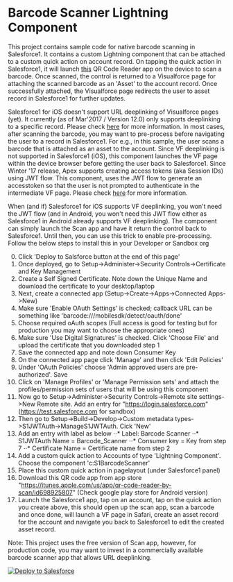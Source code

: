 Barcode Scanner Lightning Component
===================================
This project contains sample code for native barcode scanning in Salesforce1. It contains a custom Lightning component that can be attached to a custom quick action on account record. On tapping the quick action in Salesforce1, it will launch <a href="https://itunes.apple.com/us/app/qr-code-reader-by-scan/id698925807">this</a> QR Code Reader app on the device to scan a barcode. Once scanned, the control is returned to a Visualforce page for attaching the scanned barcode as an 'Asset' to the account record. Once successfully attached, the Visualforce page redirects the user to asset record in Salesforce1 for further updates.

Salesforce1 for iOS doesn't support URL deeplinking of Visualforce pages (yet). It currently (as of Mar'2017 / Version 12.0) only supports deeplinking to a specific record. Please check <a href="https://resources.docs.salesforce.com/sfdc/pdf/salesforce1_url_schemes.pdf">here</a> for more information.
In most cases, after scanning the barcode, you may want to pre-process before navigating the user to a record in Salesforce1. For e.g., in this sample, the user scans a barcode that is attached as an asset to the account. Since VF deeplinking is not supported in Salesforce1 (iOS), this component launches the VF page within the device browser before getting the user back to Salesforce1. Since Winter '17 release, Apex supports creating access tokens (aka Session IDs) using JWT flow. This component, uses the JWT flow to generate an accesstoken so that the user is not prompted to authenticate in the intermediate VF page. Please check <a href="https://developer.salesforce.com/docs/atlas.en-us.apexcode.meta/apexcode/apex_class_Auth_JWT.htm">here</a> for more information.

When (and if) Salesforce1 for iOS supports VF deeplinking, you won't need the JWT flow (and in Android, you won't need this JWT flow either as Salesforce1 in Android already supports VF deeplinking). The component can simply launch the Scan app and have it return the control back to Salesforce1. Until then, you can use this trick to enable pre-processing. Follow the below steps to install this in your Developer or Sandbox org

0. Click 'Deploy to Salsforce button at the end of this page'
1. Once deployed, go to Setup->Administer->Security Controls->Certificate and Key Management
2. Create a Self Signed Certificate. Note down the Unique Name and download the certificate to your desktop/laptop
3. Next, create a connected app (Setup->Create->Apps->Connected Apps->New)
4. Make sure 'Enable OAuth Settings' is checked; callback URL can be something like 'barcode:///mobilesdk/detect/oauth/done'
5. Choose required oAuth scopes (Full access is good for testing but for production you may want to choose the appropriate ones)
6. Make sure 'Use Digital Signatures' is checked. Click 'Choose File' and upload the certificate that you downloaded step 1
7. Save the connected app and note down Consumer Key
8. On the connected app page click 'Manage' and then click 'Edit Policies'
9. Under 'OAuth Policies' choose 'Admin approved users are pre-authorized'. Save
10. Click on 'Manage Profiles' or 'Manage Permission sets' and attach the profiles/permission sets of users that will be using this component
11. Now go to Setup->Administer->Security Controls->Remote site settings->New Remote site. Add an entry for "https://login.salesforce.com" (https://test.salesforce.com for sandbox)
12. Then go to Setup->Build->Develop->Custom metadata types->S1JWTAuth->ManageS1JWTAuth. Cick 'New'
13. Add an entry with label as below 
⋅⋅* Label: Barcode Scanner
⋅⋅* S1JWTAuth Name = Barcode_Scanner
⋅⋅* Consumer key = Key from step 7
⋅⋅* Certificate Name = Certificate name from step 2
14. Add a custom quick action to Accounts of type 'Lightning Component'. Choose the component 'c:S1BarcodeScanner'
15. Place this custom quick action in pagelayout (under Salesforce1 panel)
16. Download this QR code app from app store "https://itunes.apple.com/us/app/qr-code-reader-by-scan/id698925807" (Check google play store for Android version)
17. Launch the Salesforce1 app, tap on an account, tap on the quick action you create above, this should open up the scan app, scan a barcode and once done, will launch a VF page in Safari, create an asset record for the account and navigate you back to Salesforce1 to edit the created asset record.

Note: This project uses the free version of Scan app, however, for production code, you may want to invest in a commercially available barcode scanner app that allows URL deeplinking.

<a href="https://githubsfdeploy.herokuapp.com?">
  <img alt="Deploy to Salesforce"
       src="https://raw.githubusercontent.com/afawcett/githubsfdeploy/master/deploy.png">
</a>